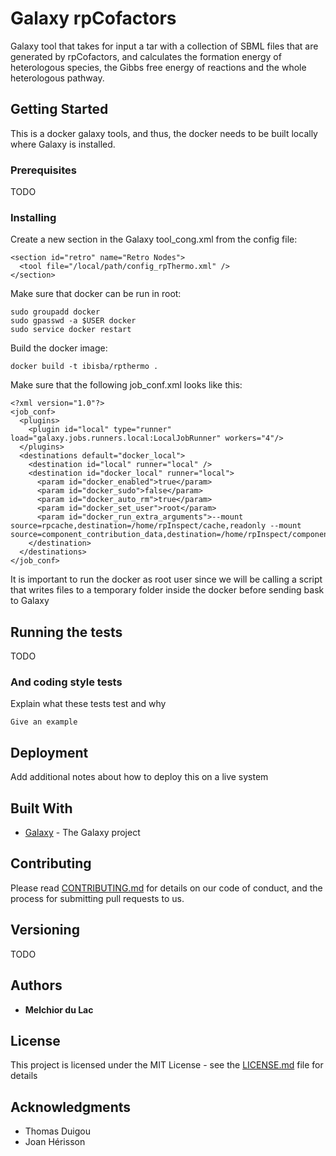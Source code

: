# Galaxy rpCofactors

Galaxy tool that takes for input a tar with a collection of SBML files that are generated by rpCofactors, and calculates the formation energy of heterologous species, the Gibbs free energy of reactions and the whole heterologous pathway.

## Getting Started

This is a docker galaxy tools, and thus, the docker needs to be built locally where Galaxy is installed. 

### Prerequisites

TODO

### Installing

Create a new section in the Galaxy tool_cong.xml from the config file:

```
<section id="retro" name="Retro Nodes">
  <tool file="/local/path/config_rpThermo.xml" />
</section>
```

Make sure that docker can be run in root:

```
sudo groupadd docker
sudo gpasswd -a $USER docker
sudo service docker restart
```

Build the docker image:

```
docker build -t ibisba/rpthermo .
```

Make sure that the following job_conf.xml looks like this:

```
<?xml version="1.0"?>
<job_conf>
  <plugins>
    <plugin id="local" type="runner" load="galaxy.jobs.runners.local:LocalJobRunner" workers="4"/>
  </plugins>
  <destinations default="docker_local">
    <destination id="local" runner="local" />
    <destination id="docker_local" runner="local">
      <param id="docker_enabled">true</param>
      <param id="docker_sudo">false</param>
      <param id="docker_auto_rm">true</param>
      <param id="docker_set_user">root</param>
      <param id="docker_run_extra_arguments">--mount source=rpcache,destination=/home/rpInspect/cache,readonly --mount source=component_contribution_data,destination=/home/rpInspect/component_contribution/data,readonly</param>
    </destination>
  </destinations>
</job_conf>
```

It is important to run the docker as root user since we will be calling a script that writes files to a temporary folder inside the docker before sending bask to Galaxy

## Running the tests

TODO

### And coding style tests

Explain what these tests test and why

```
Give an example
```

## Deployment

Add additional notes about how to deploy this on a live system

## Built With

* [Galaxy](https://galaxyproject.org) - The Galaxy project

## Contributing

Please read [CONTRIBUTING.md](https://gist.github.com/PurpleBooth/b24679402957c63ec426) for details on our code of conduct, and the process for submitting pull requests to us.

## Versioning

TODO

## Authors

* **Melchior du Lac** 

## License

This project is licensed under the MIT License - see the [LICENSE.md](LICENSE.md) file for details

## Acknowledgments

* Thomas Duigou
* Joan Hérisson
